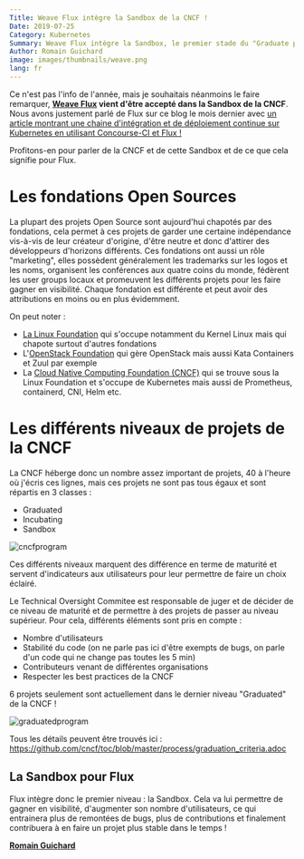 ```yaml
---
Title: Weave Flux intègre la Sandbox de la CNCF !
Date: 2019-07-25
Category: Kubernetes
Summary: Weave Flux intègre la Sandbox, le premier stade du "Graduate program" de la CNCF
Author: Romain Guichard
image: images/thumbnails/weave.png
lang: fr
---
```


Ce n'est pas l'info de l'année, mais je souhaitais néanmoins le faire
remarquer, **[Weave Flux](https://github.com/fluxcd/flux) vient d'être accepté dans la Sandbox de la CNCF**. Nous
avons justement parlé de Flux sur ce blog le mois
dernier avec [un article montrant une chaine d'intégration et de déploiement
continue sur Kubernetes en utilisant Concourse-CI et Flux
!](https://blog.alterway.fr/continuous-delivery-avec-weave-flux-et-concourse-ci.html)

Profitons-en pour parler de la CNCF et de cette Sandbox et de ce que cela
signifie pour Flux.

# Les fondations Open Sources

La plupart des projets Open Source sont aujourd'hui chapotés par des
fondations, cela permet à ces projets de garder une certaine indépendance
vis-à-vis de leur créateur d'origine, d'être neutre et donc d'attirer des
développeurs d'horizons différents. Ces fondations ont aussi un rôle
"marketing", elles possèdent généralement les trademarks sur les logos et les
noms, organisent les conférences aux quatre coins du monde, fédèrent les user
groups locaux et promeuvent les différents projets pour les faire gagner en
visibilité. Chaque fondation est différente et peut avoir des attributions en
moins ou en plus évidemment.

On peut noter :

- [La Linux Foundation](https://www.linuxfoundation.org/) qui s'occupe notamment du Kernel Linux mais qui chapote
  surtout d'autres fondations
- L'[OpenStack Foundation](https://www.openstack.org/foundation/) qui gère OpenStack mais aussi Kata Containers et Zuul
  par exemple
- La [Cloud Native Computing Foundation (CNCF)](https://www.cncf.io/) qui se trouve sous la Linux
  Foundation et s'occupe de Kubernetes mais aussi de Prometheus, containerd,
  CNI, Helm etc.


# Les différents niveaux de projets de la CNCF

La CNCF héberge donc un nombre assez important de projets, 40 à l'heure où
j'écris ces lignes, mais ces projets ne sont pas tous égaux et sont répartis en
3 classes :

- Graduated
- Incubating
- Sandbox

![cncfprogram](/images/cncf/graduate-program.png)

Ces différents niveaux marquent des différence en terme de maturité et servent
d'indicateurs aux utilisateurs pour leur permettre de faire un choix éclairé.

Le Technical Oversight Commitee est responsable de juger et de décider de ce
niveau de maturité et de permettre à des projets de passer au niveau supérieur.
Pour cela, différents éléments sont pris en compte :

- Nombre d'utilisateurs
- Stabilité du code (on ne parle pas ici d'être exempts de bugs, on parle d'un
  code qui ne change pas toutes les 5 min)
- Contributeurs venant de différentes organisations
- Respecter les best practices de la CNCF

6 projets seulement sont actuellement dans le dernier niveau "Graduated" de la
CNCF !

![graduatedprogram](/images/cncf/graduated.png)

Tous les détails peuvent être trouvés ici :
<https://github.com/cncf/toc/blob/master/process/graduation_criteria.adoc>


## La Sandbox pour Flux

Flux intègre donc le premier niveau : la Sandbox. Cela va lui permettre de
gagner en visibilité, d'augmenter son nombre d'utilisateurs, ce qui entrainera
plus de remontées de bugs, plus de contributions et finalement contribuera à en
faire un projet plus stable dans le temps !

**[Romain Guichard](https://www.linkedin.com/in/romainguichard/)**
